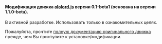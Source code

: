#### Модификация движка [ololord.js](https://github.com/ololoepepe/ololord.js) версии 0.1-beta1 (основана на версии 1.1.0-beta).

В активной разработке. Использовать только в ознакомительных целях.

Пожалуйста, прочтите [полную документацию оригинального движка](https://github.com/ololoepepe/ololord.js/wiki) прежде, чем Вы приступите к установке/модификации.
